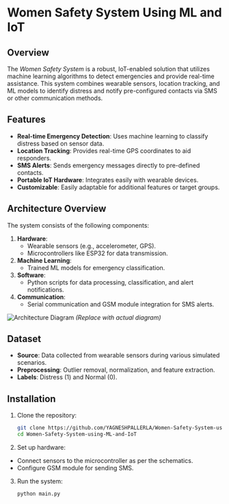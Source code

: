# Women Safety System Using ML and IoT

## Overview
The *Women Safety System* is a robust, IoT-enabled solution that utilizes machine learning algorithms to detect emergencies and provide real-time assistance. This system combines wearable sensors, location tracking, and ML models to identify distress and notify pre-configured contacts via SMS or other communication methods.

## Features
- **Real-time Emergency Detection**: Uses machine learning to classify distress based on sensor data.
- **Location Tracking**: Provides real-time GPS coordinates to aid responders.
- **SMS Alerts**: Sends emergency messages directly to pre-defined contacts.
- **Portable IoT Hardware**: Integrates easily with wearable devices.
- **Customizable**: Easily adaptable for additional features or target groups.

## Architecture Overview
The system consists of the following components:
1. **Hardware**:
   - Wearable sensors (e.g., accelerometer, GPS).
   - Microcontrollers like ESP32 for data transmission.
2. **Machine Learning**:
   - Trained ML models for emergency classification.
3. **Software**:
   - Python scripts for data processing, classification, and alert notifications.
4. **Communication**:
   - Serial communication and GSM module integration for SMS alerts.

![Architecture Diagram](path/to/diagram.png) *(Replace with actual diagram)*

## Dataset
- **Source**: Data collected from wearable sensors during various simulated scenarios.
- **Preprocessing**: Outlier removal, normalization, and feature extraction.
- **Labels**: Distress (1) and Normal (0).

## Installation
1. Clone the repository:
   ```bash
   git clone https://github.com/YAGNESHPALLERLA/Women-Safety-System-using-ML-and-IoT.git
   cd Women-Safety-System-using-ML-and-IoT
   
2. Set up hardware:
- Connect sensors to the microcontroller as per the schematics.
- Configure GSM module for sending SMS.
  
3. Run the system:
   ```bash
   python main.py
